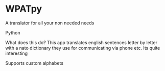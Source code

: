 # WPATpy
A translator for all your non needed needs

Python

What does this do?
This app translates english sentences letter by letter with a nato dictionary they use for communicating via phone etc. Its quite interesting

Supports custom alphabets